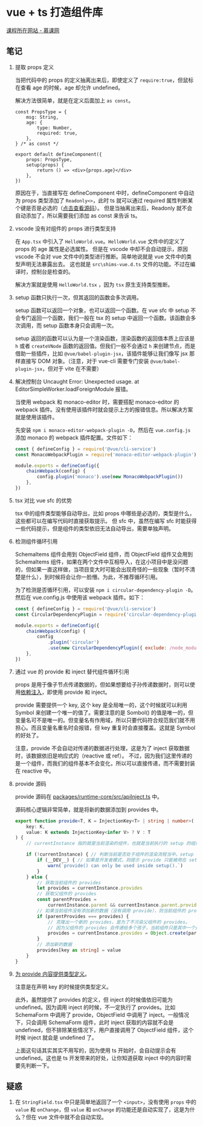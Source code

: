 # vue + ts 打造组件库

[课程所在网站 - 慕课网](https://coding.imooc.com/class/chapter/466.html#Anchor)

## 笔记

1. 提取 props 定义

    当把代码中的 props 的定义抽离出来后，即使定义了 `require:true`，但鼠标在查看 age 的时候，age 却允许 undefined。

    解决方法很简单，就是在定义后面加上 `as const`。

    ```tsx
    const PropsType = {
        msg: String,
        age: {
            type: Number,
            required: true,
        },
    } /* as const */

    export default defineComponent({
        props: PropsType,
        setup(props) {
            return () => <div>{props.age}</div>
        },
    })
    ```

    原因在于，当直接写在 defineComponent 中时，defineComponent 中自动为 props 类型添加了 `Readonly<>`，此时 ts 就可以通过 required 属性判断某个键是否是必选的（[点击查看源码](https://github1s.com/vuejs/core/blob/HEAD/packages/runtime-core/src/apiDefineComponent.ts#L233)）。 但是当抽离出来后，Readonly 就不会自动添加了，所以需要我们添加 as const 来告诉 ts。

2. vscode 没有对组件的 props 进行类型支持

    在 `App.tsx` 中引入了 `HelloWorld.vue`。`HelloWorld.vue` 文件中的定义了 props 的 age 属性是必选属性。
    但是在 vscode 中却不会自动提示，原因 vscode 不会对 vue 文件中的类型进行推断。简单地说就是 vue 文件中的类型声明无法暴露出去。
    这也就是 `src\shims-vue.d.ts` 文件的功能。不过在编译时，控制台是检查的。

    解决方案就是使用 `HelloWorld.tsx` ，因为 `tsx` 原生支持类型推断。

3. setup 函数只执行一次，但其返回的函数会多次调用。

    setup 函数可以返回一个对象，也可以返回一个函数。在 vue sfc 中 setup 不会专门返回一个函数，我们一般在 tsx 的 setup 中返回一个函数。该函数会多次调用，而 setup 函数本身只会调用一次。

    setup 返回的函数可以认为是一个渲染函数，渲染函数的返回值本质上应该是 `h` 或者 `createVNode` 函数的返回值。但我们一般不会通过 `h` 来创建节点，而是借助一些插件，比如 `@vue/babel-plugin-jsx`，该插件能够让我们像写 jsx 那样直接写 DOM 对象。（注意，对于 vue-cli 需要专门安装 `@vue/babel-plugin-jsx`，但对于 vite 在不需要）

4. 解决控制台 Uncaught Error: Unexpected usage. at EditorSimpleWorker.loadForeignModule 报错。

    当使用 webpack 和 monaco-editor 时，需要搭配 monaco-editor 的 webpack 插件。没有使用该插件时就会提示上方的报错信息。所以解决方案就是使用该插件。

    先安装 `npm i monaco-editor-webpack-plugin -D`，然后在 `vue.config.js` 添加 monaco 的 webpack 插件配置。文件如下：

    ```js
    const { defineConfig } = require('@vue/cli-service')
    const MonacoWebpackPlugin = require('monaco-editor-webpack-plugin')

    module.exports = defineConfig({
        chainWebpack(config) {
            config.plugin('monaco').use(new MonacoWebpackPlugin())
        },
    })
    ```

5. tsx 对比 vue sfc 的优势

    tsx 中的组件类型能够自动导出，比如 props 中哪些是必选的，类型是什么，这些都可以在编写代码时直接获取提示。
    但 sfc 中，虽然在编写 sfc 时能获得一些代码提示，但是组件的类型依旧无法自动导出，需要单独声明。

6. 检测组件循环引用

    SchemaItems 组件会用到 ObjectField 组件，而 ObjectField 组件又会用到 SchemaItems 组件，如果在两个文件中互相导入，在这小项目中是没问题的，但如果一直这样做，当项目变大时可能会出现奇怪的一些现象（暂时不清楚是什么），到时候将会让你一脸懵。为此，不推荐循环引用。

    为了检测是否循环引用，可以安装 `npm i circular-dependency-plugin -D`。然后在 vue.config.js 中使用该 webpack 插件。如下：

    ```js
    const { defineConfig } = require('@vue/cli-service')
    const CircularDependencyPlugin = require('circular-dependency-plugin')

    module.exports = defineConfig({
        chainWebpack(config) {
            config
                .plugin('circular')
                .use(new CircularDependencyPlugin({ exclude: /node_modules/ }))
        },
    })
    ```

7. 通过 vue 的 provide 和 inject 替代组件循环引用

    props 是用于像子节点传递数据的，但如果想要给子孙传递数据时，则可以使用[依赖注入](https://vuejs.org/guide/components/provide-inject.html)，即使用 provide 和 inject。

    provide 需要提供一个 key, 这个 key 是全局唯一的，这个时候就可以利用 Symbol 来创建一个唯一的值了。需要注意的是 Sombol() 的值是唯一的，但变量名可不是唯一的。但变量名有作用域，所以只要代码符合规范我们就不用担心。而且变量名重名时会报错，但 key 重复时会直接覆盖。这就是 Symbol 的好处了。

    注意，provide 不会自动对传递的数据进行处理，这是为了 inject 获取数据时，该数据依旧是响应式的（reactive 或 ref）。
    不过，因为我们这里传递的是一个组件，而我们的组件基本不会变化，所以可以直接传递，而不需要封装在 reactive 中。

8. provide 源码

    provide 源码在 [packages/runtime-core/src/apiInject.ts](https://github1s.com/vuejs/core/blob/HEAD/packages/runtime-core/src/apiInject.ts#L9-L10) 中。

    源码核心逻辑非常简单，就是将新的数据添加到 provides 中。

    ```ts
    export function provide<T, K = InjectionKey<T> | string | number>(
        key: K,
        value: K extends InjectionKey<infer V> ? V : T
    ) {
        // currentInstance 指的就是当前渲染的组件，也就是当前执行的 setup 的组件

        if (!currentInstance) { // 判断当前是否处于组件的渲染流程当中。setup 执行的过程就是“渲染流程”
            if (__DEV__) { // 如果是开发者模式，则提示 provide 只能被用在 setup 中
                warn(`provide() can only be used inside setup().`)
            }
        } else {
            // 获取当前组件的 provides
            let provides = currentInstance.provides
            // 获取父组件的 provides
            const parentProvides =
                currentInstance.parent && currentInstance.parent.provides
            // 如果当前组件没有添加新的数据（没有调用 provide），则当前组件的 provides 将会等于父组件的 provides
            if (parentProvides === provides) {
                // 克隆出一个新的 provides，是为了不污染父组件的 provides。
                // 因为父组件的 provides 会传递给多个孩子，当前组件只是其中一个孩子。
                provides = currentInstance.provides = Object.create(parentProvides)
            }
            // 添加新的数据
            provides[key as string] = value
        }
    }
    ```

9. [为 provide 内容提供类型定义](https://cn.vuejs.org/guide/typescript/composition-api.html#typing-provide-inject)。

    注意是在声明 key 的时候提供类型定义。

    此外，虽然提供了 provides 的定义，但 inject 的时候值依旧可能为 undefined。因为调用 inject 的时候，不一定执行了 provides。比如 SchemaForm 中调用了 provide，ObjectField 中调用了 inject。一般情况下，只会调用 SchemaForm 组件，此时 inject 获取的内容就不会是 undefined，但不排除某些情况下，用户直接调用了 ObjectField 组件，这个时候 inject 就会是 undefined 了。

    上面这句话其实其实不用写的，因为使用 ts 开始时，会自动提示会有 undefined。这也是 ts 开发带来的好处，让你知道获取 inject 中的内容时需要先判断一下。

## 疑惑

1. 在 `StringField.tsx` 中只是简单地返回了一个 `<input>`，没有使用 `props` 中的 `value` 和 `onChange`，但 `value` 和 `onChange` 的功能还是自动实现了，这是为什么？但在 vue 文件中就不会自动实现。
